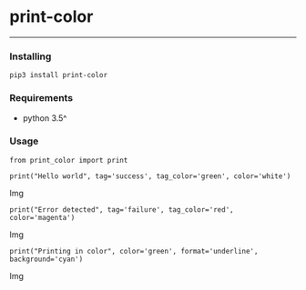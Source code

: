 # print-color

---

### Installing

```
pip3 install print-color
```

### Requirements

- python 3.5^

### Usage

```
from print_color import print

print("Hello world", tag='success', tag_color='green', color='white')
```

Img

```
print("Error detected", tag='failure', tag_color='red', color='magenta')
```

Img

```
print("Printing in color", color='green', format='underline', background='cyan')
```

Img


